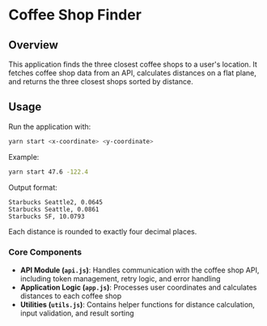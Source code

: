 # Coffee Shop Finder

## Overview

This application finds the three closest coffee shops to a user's location. It fetches coffee shop data from an API, calculates distances on a flat plane, and returns the three closest shops sorted by distance.

## Usage

Run the application with:

```bash
yarn start <x-coordinate> <y-coordinate>
```

Example:

```bash
yarn start 47.6 -122.4
```

Output format:

```
Starbucks Seattle2, 0.0645
Starbucks Seattle, 0.0861
Starbucks SF, 10.0793
```

Each distance is rounded to exactly four decimal places.

### Core Components

-   **API Module (`api.js`)**: Handles communication with the coffee shop API, including token management, retry logic, and error handling
-   **Application Logic (`app.js`)**: Processes user coordinates and calculates distances to each coffee shop
-   **Utilities (`utils.js`)**: Contains helper functions for distance calculation, input validation, and result sorting
